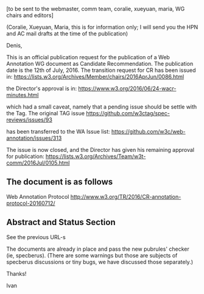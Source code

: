 [to be sent to the webmaster, comm team, coralie, xueyuan, maria, WG chairs and editors]

(Coralie, Xueyuan, Maria, this is for information only; I will send you the HPN and AC mail drafts at the time of the publication)

Denis,

This is an official publication request for the publication of a Web Annotation WG document as Candidate Recommendation. The publication date is the 12th of July, 2016. The transition request for CR has been issued in:
	https://lists.w3.org/Archives/Member/chairs/2016AprJun/0086.html

the Director's approval is in:
	https://www.w3.org/2016/06/24-wacr-minutes.html

which had a small caveat, namely that a pending issue should be settle with the Tag. The original TAG issue
	https://github.com/w3ctag/spec-reviews/issues/93

has been transferred to the WA Issue list:
	https://github.com/w3c/web-annotation/issues/313

The issue is now closed, and the Director has given his remaining approval for publication:
	https://lists.w3.org/Archives/Team/w3t-comm/2016Jul/0105.html


The document is as follows
--------------------------

Web Annotation Protocol
http://www.w3.org/TR/2016/CR-annotation-protocol-20160712/

Abstract and Status Section
---------------------------

See the previous URL-s

The documents are already in place and pass the new pubrules' checker (ie, specberus). (There are some warnings but those are subjects of specberus discussions or tiny bugs, we have discussed those separately.)

Thanks!

Ivan
